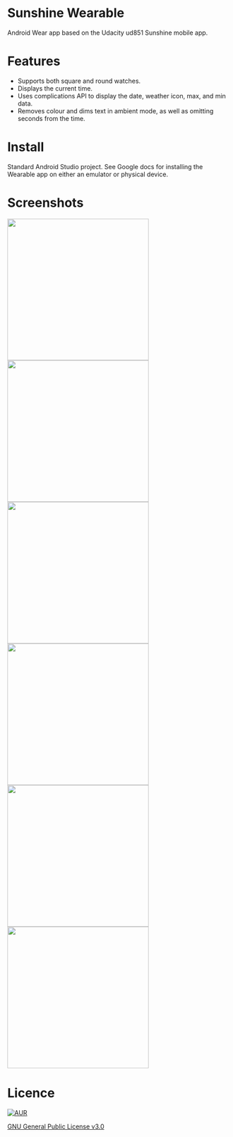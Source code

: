 # Sunshine Wearable
Android Wear app based on the Udacity ud851 Sunshine mobile app.

# Features
- Supports both square and round watches.
- Displays the current time.
- Uses complications API to display the date, weather icon, max, and min data.
- Removes colour and dims text in ambient mode, as well as omitting seconds from the time.

# Install
Standard Android Studio project. See Google docs for installing the Wearable app on either an emulator or physical device.

# Screenshots
<img src="https://cloud.githubusercontent.com/assets/15829736/21958796/6c136de0-db0a-11e6-8176-5b01e298da79.png" height="320" width="320">
<img src="https://cloud.githubusercontent.com/assets/15829736/21958799/77035e0e-db0a-11e6-8224-8f242145e90e.png" height="320" width="320">
<img src="https://cloud.githubusercontent.com/assets/15829736/21958868/e6855aec-db0b-11e6-8c89-cc6d5ab28b80.png" height="320" width="320">
<img src="https://cloud.githubusercontent.com/assets/15829736/21958869/e6866676-db0b-11e6-8d52-3dc2e14d235c.png" height="320" width="320">
<img src="https://cloud.githubusercontent.com/assets/15829736/21958871/e688b020-db0b-11e6-8f10-2b98cd7bfa71.png" height="320" width="320">
<img src="https://cloud.githubusercontent.com/assets/15829736/21958870/e687ab94-db0b-11e6-9531-9930668b763a.png" height="320" width="320">

# Licence
[![AUR](https://img.shields.io/aur/license/yaourt.svg)]()

[GNU General Public License v3.0](http://choosealicense.com/licenses/gpl-3.0/)
